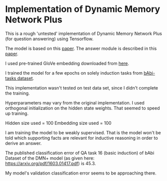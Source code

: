 # Implementation of Dynamic Memory Network Plus

This is a rough 'untested' implementation of Dynamic Memory Network Plus (for question answering) using Tensorflow.

The model is based on this [paper](https://arxiv.org/abs/1603.01417). The answer module is described in this [paper](https://arxiv.org/pdf/1506.07285.pdf).

I used pre-trained GloVe embedding downloaded from [here](https://nlp.stanford.edu/projects/glove/).

I trained the model for a few epochs on solely induction tasks from [bAbi-tasks dataset](https://research.fb.com/downloads/babi/). 

This implementation wasn't tested on test data set, since I didn't complete the training.

Hyperparameters may vary from the original implementation. I used orthogonal initialization on the hidden state weights. That seemed to speed up training. 

Hidden size used = 100
Embedding size used = 100

I am training the model to be weakly supervised. That is the model won't be told which supporting facts are relevant for inductive reasoning in order to derive an answer. 

The published classification error of QA task 16 (basic induction) of bAbi Dataset of the DMN+ model (as given here: https://arxiv.org/pdf/1603.01417.pdf) is 45.3. 

My model's validation classification error seems to be approaching there. 



